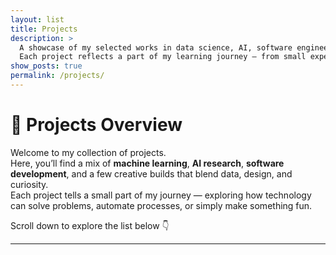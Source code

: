 ```yaml
---
layout: list
title: Projects
description: >
  A showcase of my selected works in data science, AI, software engineering, and creative technology.  
  Each project reflects a part of my learning journey — from small experiments to full-scale systems.
show_posts: true
permalink: /projects/
---
```


# 🧩 Projects Overview

Welcome to my collection of projects.  
Here, you’ll find a mix of **machine learning**, **AI research**, **software development**, and a few creative builds that blend data, design, and curiosity.  
Each project tells a small part of my journey — exploring how technology can solve problems, automate processes, or simply make something fun.

Scroll down to explore the list below 👇

---
